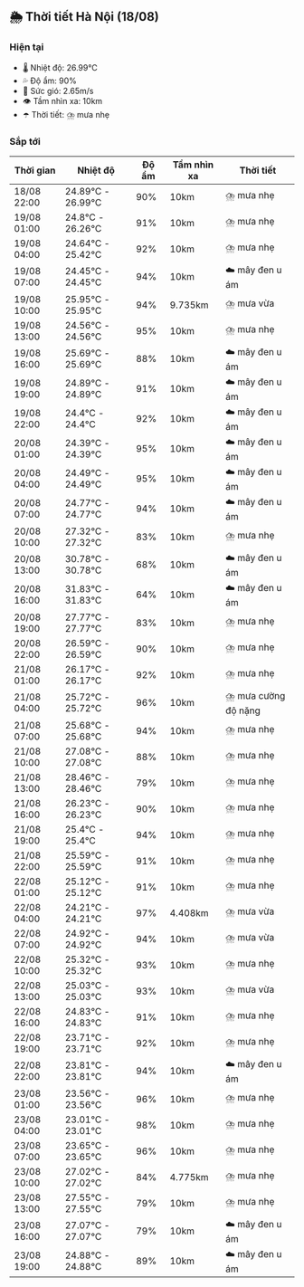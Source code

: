 ## 🌦️ Thời tiết Hà Nội (18/08)

### Hiện tại

- 🌡️ Nhiệt độ: 26.99℃
- 💦 Độ ẩm: 90%
- 💨 Sức gió: 2.65m/s
- 👁️ Tầm nhìn xa: 10km
- ☂️ Thời tiết: ⛈️ mưa nhẹ

### Sắp tới

| Thời gian | Nhiệt độ | Độ ẩm | Tầm nhìn xa | Thời tiết |
| --- | --- | --- | --- | --- |
| 18/08 22:00 | 24.89℃ - 26.99℃ | 90% | 10km | ⛈️ mưa nhẹ |
| 19/08 01:00 | 24.8℃ - 26.26℃ | 91% | 10km | ⛈️ mưa nhẹ |
| 19/08 04:00 | 24.64℃ - 25.42℃ | 92% | 10km | ⛈️ mưa nhẹ |
| 19/08 07:00 | 24.45℃ - 24.45℃ | 94% | 10km | ☁️ mây đen u ám |
| 19/08 10:00 | 25.95℃ - 25.95℃ | 94% | 9.735km | ⛈️ mưa vừa |
| 19/08 13:00 | 24.56℃ - 24.56℃ | 95% | 10km | ⛈️ mưa nhẹ |
| 19/08 16:00 | 25.69℃ - 25.69℃ | 88% | 10km | ☁️ mây đen u ám |
| 19/08 19:00 | 24.89℃ - 24.89℃ | 91% | 10km | ☁️ mây đen u ám |
| 19/08 22:00 | 24.4℃ - 24.4℃ | 92% | 10km | ☁️ mây đen u ám |
| 20/08 01:00 | 24.39℃ - 24.39℃ | 95% | 10km | ☁️ mây đen u ám |
| 20/08 04:00 | 24.49℃ - 24.49℃ | 95% | 10km | ☁️ mây đen u ám |
| 20/08 07:00 | 24.77℃ - 24.77℃ | 94% | 10km | ☁️ mây đen u ám |
| 20/08 10:00 | 27.32℃ - 27.32℃ | 83% | 10km | ⛈️ mưa nhẹ |
| 20/08 13:00 | 30.78℃ - 30.78℃ | 68% | 10km | ☁️ mây đen u ám |
| 20/08 16:00 | 31.83℃ - 31.83℃ | 64% | 10km | ☁️ mây đen u ám |
| 20/08 19:00 | 27.77℃ - 27.77℃ | 83% | 10km | ⛈️ mưa nhẹ |
| 20/08 22:00 | 26.59℃ - 26.59℃ | 90% | 10km | ⛈️ mưa nhẹ |
| 21/08 01:00 | 26.17℃ - 26.17℃ | 92% | 10km | ⛈️ mưa nhẹ |
| 21/08 04:00 | 25.72℃ - 25.72℃ | 96% | 10km | ⛈️ mưa cường độ nặng |
| 21/08 07:00 | 25.68℃ - 25.68℃ | 94% | 10km | ⛈️ mưa nhẹ |
| 21/08 10:00 | 27.08℃ - 27.08℃ | 88% | 10km | ⛈️ mưa nhẹ |
| 21/08 13:00 | 28.46℃ - 28.46℃ | 79% | 10km | ⛈️ mưa nhẹ |
| 21/08 16:00 | 26.23℃ - 26.23℃ | 90% | 10km | ⛈️ mưa nhẹ |
| 21/08 19:00 | 25.4℃ - 25.4℃ | 94% | 10km | ⛈️ mưa nhẹ |
| 21/08 22:00 | 25.59℃ - 25.59℃ | 91% | 10km | ⛈️ mưa nhẹ |
| 22/08 01:00 | 25.12℃ - 25.12℃ | 91% | 10km | ⛈️ mưa nhẹ |
| 22/08 04:00 | 24.21℃ - 24.21℃ | 97% | 4.408km | ⛈️ mưa vừa |
| 22/08 07:00 | 24.92℃ - 24.92℃ | 94% | 10km | ⛈️ mưa vừa |
| 22/08 10:00 | 25.32℃ - 25.32℃ | 93% | 10km | ⛈️ mưa nhẹ |
| 22/08 13:00 | 25.03℃ - 25.03℃ | 93% | 10km | ⛈️ mưa vừa |
| 22/08 16:00 | 24.83℃ - 24.83℃ | 91% | 10km | ⛈️ mưa nhẹ |
| 22/08 19:00 | 23.71℃ - 23.71℃ | 92% | 10km | ⛈️ mưa nhẹ |
| 22/08 22:00 | 23.81℃ - 23.81℃ | 94% | 10km | ☁️ mây đen u ám |
| 23/08 01:00 | 23.56℃ - 23.56℃ | 96% | 10km | ⛈️ mưa nhẹ |
| 23/08 04:00 | 23.01℃ - 23.01℃ | 98% | 10km | ⛈️ mưa nhẹ |
| 23/08 07:00 | 23.65℃ - 23.65℃ | 96% | 10km | ⛈️ mưa nhẹ |
| 23/08 10:00 | 27.02℃ - 27.02℃ | 84% | 4.775km | ⛈️ mưa nhẹ |
| 23/08 13:00 | 27.55℃ - 27.55℃ | 79% | 10km | ⛈️ mưa nhẹ |
| 23/08 16:00 | 27.07℃ - 27.07℃ | 79% | 10km | ☁️ mây đen u ám |
| 23/08 19:00 | 24.88℃ - 24.88℃ | 89% | 10km | ☁️ mây đen u ám |

